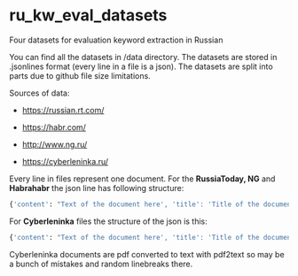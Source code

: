 # ru_kw_eval_datasets
Four datasets for evaluation keyword extraction in Russian

You can find all the datasets in /data directory. The datasets are stored in .jsonlines format (every line in a file is a json). The datasets are split into parts due to github file size limitations.

Sources of data: 

* https://russian.rt.com/

* https://habr.com/

* http://www.ng.ru/

* https://cyberleninka.ru/

Every line in files represent one document. For the **RussiaToday, NG** and **Habrahabr** the json line has following structure:
```python
{'content': "Text of the document here', 'title': 'Title of the document here', 'summary': 'short summary of the document here', 'keywords': ['key', 'words', 'here']}
```

For **Cyberleninka** files the structure of the json is this:
```python
{'content': "Text of the document here', 'title': 'Title of the document here', 'abstract': 'abstract of the document here', 'keywords': ['key', 'words', 'here']}
```

Cyberleninka documents are pdf converted to text with pdf2text so may be a bunch of mistakes and random linebreaks there.

